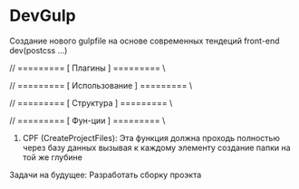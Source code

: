 # DevGulp
 Создание нового gulpfile на основе современных тендеций front-end dev(postcss ...)


// ========= [ Плагины ] ========= \\



// ========= [ Использование ] ========= \\



// ========= [ Структура ] ========= \\



// ========= [ Фун-ции ] ========= \\

1) CPF (CreateProjectFiles):
    Эта функция должна проходь полностью через базу данных вызывая к каждому элементу создание папки на той же глубине



Задачи на будущее:
    Разработать сборку проэкта